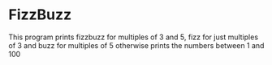 # FizzBuzz

This program prints fizzbuzz for multiples of 3 and 5, fizz for just multiples of 3 and buzz for multiples of 5 otherwise prints the numbers between 1 and 100
